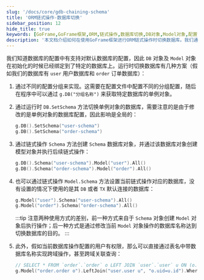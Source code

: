 ```yaml
---
slug: '/docs/core/gdb-chaining-schema'
title: 'ORM链式操作-数据库切换'
sidebar_position: 12
hide_title: true
keywords: [GoFrame,GoFrame框架,ORM,链式操作,数据库切换,DB对象,Model对象,配置分组,Schema方法,跨域操作]
description: '本文档介绍如何在使用GoFrame框架进行ORM链式操作时切换数据库。我们通过不同的配置分组、运行时更改单例对象的数据库配置、使用Schema方法进行链式操作，以及通过表名中带数据库名称来实现多种数据库切换方案。这些方法为开发者提供了灵活的数据库操作方式。'
---
```


我们知道数据库的配置中有支持对默认数据库的配置，因此 `DB` 对象及 `Model` 对象在初始化的时候已经绑定到了特定的数据库上。运行时切换数据库有几种方案（假如我们的数据库有 `user` 用户数据库和 `order` 订单数据库）：

1. 通过不同的配置分组来实现。这需要在配置文件中配置不同的分组配置，随后在程序中可以通过 `g.DB("分组名称")` 来获取特定数据库的单例对象。
2. 通过运行时 `DB.SetSchema` 方法切换单例对象的数据库，需要注意的是由于修改的是单例对象的数据库配置，因此影响是全局的：
   ```go
   g.DB().SetSchema("user-schema")
   g.DB().SetSchema("order-schema")
   ```

3. 通过链式操作 `Schema` 方法创建 `Schema` 数据库对象，并通过该数据库对象创建模型对象并执行后续链式操作：
   ```go
   g.DB().Schema("user-schema").Model("user").All()
   g.DB().Schema("order-schema").Model("order").All()
   ```

4. 也可以通过链式操作 `Model.Schema` 方法设置当前链式操作对应的数据库，没有设置的情况下使用的是其 `DB` 或者 `TX` 默认连接的数据库：
   ```go
   g.Model("user").Schema("user-schema").All()
   g.Model("order").Schema("order-schema").All()
   ```
   :::tip
   注意两种使用方式的差别，前一种方式来自于 `Schema` 对象创建 `Model` 对象后执行操作；后一种方式是通过修改当前 `Model` 对象操作的数据库名称达到切换数据库的目的。
   :::
5. 此外，假如当前数据库操作配置的用户有权限，那么可以直接通过表名中带数据库名称实现跨域操作，甚至跨域关联查询：
   ```go
   // SELECT * FROM `order`.`order` o LEFT JOIN `user`.`user` u ON (o.uid=u.id) WHERE u.id=1 LIMIT 1
   g.Model("order.order o").LeftJoin("user.user u", "o.uid=u.id").Where("u.id", 1).One()
   ```